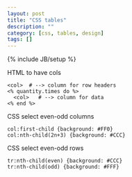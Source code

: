 ```yaml
---
layout: post
title: "CSS tables"
description: ""
category: [css, tables, design]
tags: []
---
```

{% include JB/setup %}


HTML to have cols

    <col>  # --> column for row headers
    <% quantity.times do %>
      <col>   # --> column for data
    <% end %>

CSS select even-odd columns

    col:first-child {background: #FF0}
    col:nth-child(2n+3) {background: #CCC}

CSS select even-odd rows

    tr:nth-child(even) {background: #CCC}
    tr:nth-child(odd) {background: #FFF}